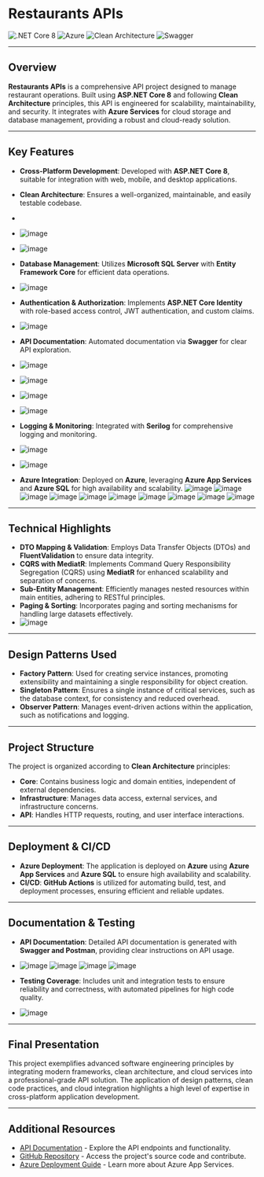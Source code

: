 
# **Restaurants APIs**

![.NET Core 8](https://img.shields.io/badge/.NET_Core-8.0-blue) ![Azure](https://img.shields.io/badge/Azure-Services-blue) ![Clean Architecture](https://img.shields.io/badge/Clean_Architecture-SOLID-green) ![Swagger](https://img.shields.io/badge/Swagger-API_Documentation-blue)

---

## **Overview**

**Restaurants APIs** is a comprehensive API project designed to manage restaurant operations. Built using **ASP.NET Core 8** and following **Clean Architecture** principles, this API is engineered for scalability, maintainability, and security. It integrates with **Azure Services** for cloud storage and database management, providing a robust and cloud-ready solution.

---

## **Key Features**

- **Cross-Platform Development**: Developed with **ASP.NET Core 8**, suitable for integration with web, mobile, and desktop applications.
- **Clean Architecture**: Ensures a well-organized, maintainable, and easily testable codebase.
-
-  ![image](https://github.com/user-attachments/assets/b84541cc-18e5-4b82-9ed2-27f4d8f1adfa)
- ![image](https://github.com/user-attachments/assets/56484e48-5861-4d79-99dc-e63830e8cefd)
- **Database Management**: Utilizes **Microsoft SQL Server** with **Entity Framework Core** for efficient data operations.
- ![image](https://github.com/user-attachments/assets/bcf20621-a1ea-4067-afdc-029a880d366d)

- **Authentication & Authorization**: Implements **ASP.NET Core Identity** with role-based access control, JWT authentication, and custom claims.
- ![image](https://github.com/user-attachments/assets/915319b0-ed03-4eb1-a686-3caf634b455b)

- **API Documentation**: Automated documentation via **Swagger** for clear API exploration.
- ![image](https://github.com/user-attachments/assets/507d3b20-2b72-4484-93d4-9471e3bcc37a)
- ![image](https://github.com/user-attachments/assets/32397fb9-5941-4bf7-a91d-c3c2dd6a9125)
- ![image](https://github.com/user-attachments/assets/7a6f404d-e375-403d-9087-d960a852b10b)
- ![image](https://github.com/user-attachments/assets/fcd24fff-8f87-416b-8a3a-8514ff6d9d6d)




- **Logging & Monitoring**: Integrated with **Serilog** for comprehensive logging and monitoring.
- ![image](https://github.com/user-attachments/assets/f461dcd7-3cef-459c-a339-574213012c5c)
- ![image](https://github.com/user-attachments/assets/3de3c0f3-059e-4fc8-81fb-6b91b0972e4c)



- **Azure Integration**: Deployed on **Azure**, leveraging **Azure App Services** and **Azure SQL** for high availability and scalability.
![image](https://github.com/user-attachments/assets/943bea4a-f76a-4cfa-9011-3c8985b09109)
![image](https://github.com/user-attachments/assets/7cff5eaf-d08c-4124-af63-79d59948a1df)
![image](https://github.com/user-attachments/assets/aa6a5653-9fa5-4ee1-a7ae-b3ba60e10c86)
![image](https://github.com/user-attachments/assets/8bb0bc3f-dee1-47b4-9a24-f0bdc5a82c67)
![image](https://github.com/user-attachments/assets/71a33cfe-78dc-4570-b0e2-6a75cbb8e570)
![image](https://github.com/user-attachments/assets/94f3a82b-460b-4553-a34d-fa7b324da158)
![image](https://github.com/user-attachments/assets/52bf5032-a88b-4d19-ba6f-4b979a901724)
![image](https://github.com/user-attachments/assets/f83ca2e4-095a-41dc-ab42-150dd85f2e92)
![image](https://github.com/user-attachments/assets/dcbcac1a-359b-49f8-9b3e-5715a4c0a086)
![image](https://github.com/user-attachments/assets/9540f050-8442-4eae-a7d6-aa9c270ef088)

---

## **Technical Highlights**

- **DTO Mapping & Validation**: Employs Data Transfer Objects (DTOs) and **FluentValidation** to ensure data integrity.
- **CQRS with MediatR**: Implements Command Query Responsibility Segregation (CQRS) using **MediatR** for enhanced scalability and separation of concerns.
- **Sub-Entity Management**: Efficiently manages nested resources within main entities, adhering to RESTful principles.
- **Paging & Sorting**: Incorporates paging and sorting mechanisms for handling large datasets effectively.
- ![image](https://github.com/user-attachments/assets/cdd763c8-70bd-45cf-bf40-7af5a8906e35)


---

## **Design Patterns Used**

- **Factory Pattern**: Used for creating service instances, promoting extensibility and maintaining a single responsibility for object creation.
- **Singleton Pattern**: Ensures a single instance of critical services, such as the database context, for consistency and reduced overhead.
- **Observer Pattern**: Manages event-driven actions within the application, such as notifications and logging.

---

## **Project Structure**

The project is organized according to **Clean Architecture** principles:

- **Core**: Contains business logic and domain entities, independent of external dependencies.
- **Infrastructure**: Manages data access, external services, and infrastructure concerns.
- **API**: Handles HTTP requests, routing, and user interface interactions.

---

## **Deployment & CI/CD**

- **Azure Deployment**: The application is deployed on **Azure** using **Azure App Services** and **Azure SQL** to ensure high availability and scalability.
- **CI/CD**: **GitHub Actions** is utilized for automating build, test, and deployment processes, ensuring efficient and reliable updates.

---

## **Documentation & Testing**

- **API Documentation**: Detailed API documentation is generated with **Swagger and Postman**, providing clear instructions on API usage.
- ![image](https://github.com/user-attachments/assets/cb29e017-6991-40e8-8f46-4388730db2b0)
![image](https://github.com/user-attachments/assets/e562ef2e-34f7-45fc-bd75-51f546b9cc75)
![image](https://github.com/user-attachments/assets/5c5390a9-dde6-4130-b60a-99210b717098)
![image](https://github.com/user-attachments/assets/35bb3191-5b34-411e-8489-35f7b7cfdd3c)



- **Testing Coverage**: Includes unit and integration tests to ensure reliability and correctness, with automated pipelines for high code quality.
- ![image](https://github.com/user-attachments/assets/b6f31a81-3785-4ee3-b0b9-9b9318fe36e3)


---

## **Final Presentation**

This project exemplifies advanced software engineering principles by integrating modern frameworks, clean architecture, and cloud services into a professional-grade API solution. The application of design patterns, clean code practices, and cloud integration highlights a high level of expertise in cross-platform application development.

---

## **Additional Resources**

- [API Documentation](restaurants-apis-prod-gtf8bxcffwh5ajdd.eastasia-01.azurewebsites.net/swagger) - Explore the API endpoints and functionality.
- [GitHub Repository](https://github.com/your-repo-link) - Access the project's source code and contribute.
- [Azure Deployment Guide](https://docs.microsoft.com/en-us/azure/app-service/overview) - Learn more about Azure App Services.

